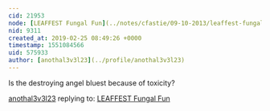 ```yaml
---
cid: 21953
node: [LEAFFEST Fungal Fun](../notes/cfastie/09-10-2013/leaffest-fungal-fun)
nid: 9311
created_at: 2019-02-25 08:49:26 +0000
timestamp: 1551084566
uid: 575933
author: [anothal3v3l23](../profile/anothal3v3l23)
---
```


Is the destroying angel bluest because of toxicity? 

[anothal3v3l23](../profile/anothal3v3l23) replying to: [LEAFFEST Fungal Fun](../notes/cfastie/09-10-2013/leaffest-fungal-fun)

